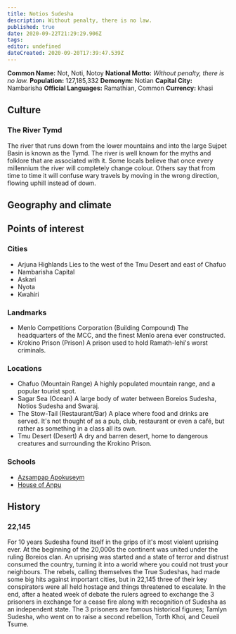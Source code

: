 ```yaml
---
title: Notios Sudesha
description: Without penalty, there is no law.
published: true
date: 2020-09-22T21:29:29.906Z
tags: 
editor: undefined
dateCreated: 2020-09-20T17:39:47.539Z
---
```


**Common Name:** Not, Noti, Notoy
**National Motto:** *Without penalty, there is no law.*
**Population:** 127,185,332
**Demonym:** Notian
**Capital City:** Nambarisha 
**Official Languages:**	Ramathian, Common
**Currency:** khasi

## Culture

### The River Tymd

The river that runs down from the lower mountains and into the large Sujpet Basin is known as the Tymd. The river is well known for the myths and folklore that are associated with it. Some locals believe that once every millennium the river will completely change colour. Others say that from time to time it will confuse wary travels by moving in the wrong direction, flowing uphill instead of down.

## Geography and climate

## Points of interest

### Cities

- Arjuna Highlands
    Lies to the west of the Tmu Desert and east of Chafuo
- Nambarisha
    Capital
- Askari
- Nyota
- Kwahiri

### Landmarks

- Menlo Competitions Corporation (Building Compound)
    The headquarters of the MCC, and the finest Menlo arena ever constructed.
- Krokino Prison (Prison)
    A prison used to hold Ramath-lehi's worst criminals.

### Locations

- Chafuo (Mountain Range)
    A highly populated mountain range, and a popular tourist spot.
- Sagar Sea (Ocean)
    A large body of water between Boreios Sudesha, Notios Sudesha and Swaraj.
- The Stow-Tail (Restaurant/Bar)
    A place where food and drinks are served. It's not thought of as a pub, club, restaurant or even a café, but rather as something in a class all its own.
- Tmu Desert (Desert)
    A dry and barren desert, home to dangerous creatures and surrounding the Krokino Prison.

### Schools

- [Azsampap Apokuseym](/schools/azsampap-apokuseym)
- [House of Anpu](/schools/house-of-anpu)

## History

### 22,145

For 10 years Sudesha found itself in the grips of it's most violent uprising ever. At the beginning of the 20,000s the continent was united under the ruling Boreios clan. An uprising was started and a state of terror and distrust consumed the country, turning it into a world where you could not trust your neighbours. The rebels, calling themselves the True Sudeshas, had made some big hits against important cities, but in 22,145 three of their key conspirators were all held hostage and things threatened to escalate. In the end, after a heated week of debate the rulers agreed to exchange the 3 prisoners in exchange for a cease fire along with recognition of Sudesha as an independent state. The 3 prisoners are famous historical figures; Tamlyn Sudesha, who went on to raise a second rebellion, Torth Khoi, and Ceueil Tsume.